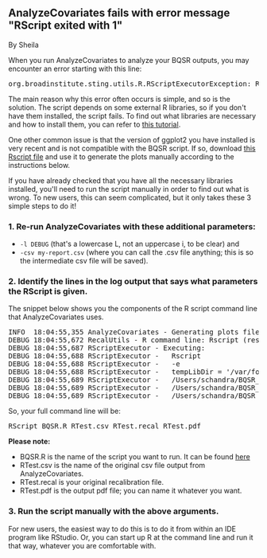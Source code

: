 ## AnalyzeCovariates fails with error message "RScript exited with 1"

By Sheila

<p>When you run AnalyzeCovariates to analyze your BQSR outputs, you may encounter an error starting with this line:</p>

<pre class="code codeBlock" spellcheck="false">org.broadinstitute.sting.utils.R.RScriptExecutorException: RScript exited with 1. Run with -l DEBUG for more info.
</pre>

<p>The main reason why this error often occurs is simple, and so is the solution. The script depends on some external R libraries, so if you don't have them installed, the script fails. To find out what libraries are necessary and how to install them, you can refer to <a rel="nofollow" href="http://www.broadinstitute.org/gatk/guide/article?id=2899">this tutorial</a>.</p>

<p>One other common issue is that the version of ggplot2 you have installed is very recent and is not compatible with the BQSR script. If so, download <a rel="nofollow" href="https://github.com/broadgsa/gatk/blob/6ba57d05eb20101517d8888f999d6d1f564d2aeb/public/gatk-tools-public/src/main/resources/org/broadinstitute/gatk/utils/recalibration/BQSR.R">this Rscript file</a> and use it to generate the plots manually according to the instructions below.</p>

<p>If you have already checked that you have all the necessary libraries installed, you'll need to run the script manually in order to find out what is wrong. To new users, this can seem complicated, but it only takes these 3 simple steps to do it!</p>

<h3>1. Re-run AnalyzeCovariates with these additional parameters:</h3>

<ul><li><code class="code codeInline" spellcheck="false">-l DEBUG</code> (that's a lowercase L, not an uppercase i, to be clear) and</li>
<li><code class="code codeInline" spellcheck="false">-csv my-report.csv</code> (where you can call the .csv file anything; this is so the intermediate csv file will be saved).</li>
</ul><h3>2. Identify the lines in the log output that says what parameters the RScript is given.</h3>

<p>The snippet below shows you the components of the R script command line that AnalyzeCovariates uses.</p>

<pre class="code codeBlock" spellcheck="false">INFO  18:04:55,355 AnalyzeCovariates - Generating plots file 'RTest.pdf' 
DEBUG 18:04:55,672 RecalUtils - R command line: Rscript (resource)org/broadinstitute/gatk/utils/recalibration/BQSR.R /Users/schandra/BQSR_Testing/RTest.csv /Users/schandra/BQSR_Testing/RTest.recal /Users/schandra/BQSR_Testing/RTest.pdf 
DEBUG 18:04:55,687 RScriptExecutor - Executing: 
DEBUG 18:04:55,688 RScriptExecutor -   Rscript 
DEBUG 18:04:55,688 RScriptExecutor -   -e 
DEBUG 18:04:55,688 RScriptExecutor -   tempLibDir = '/var/folders/j9/5qgr3mvj0590pd2yb9hwc15454pxz0/T/Rlib.2085451458391709180';source('/var/folders/j9/5qgr3mvj0590pd2yb9hwc15454pxz0/T/BQSR.761775214345441497.R'); 
DEBUG 18:04:55,689 RScriptExecutor -   /Users/schandra/BQSR_Testing/RTest.csv 
DEBUG 18:04:55,689 RScriptExecutor -   /Users/schandra/BQSR_Testing/RTest.recal 
DEBUG 18:04:55,689 RScriptExecutor -   /Users/schandra/BQSR_Testing/RTest.pdf 
</pre>

<p>So, your full command line will be:</p>

<pre class="code codeBlock" spellcheck="false">RScript BQSR.R RTest.csv RTest.recal RTest.pdf
</pre>

<p><strong>Please note:</strong></p>

<ul><li>BQSR.R is the name of the script you want to run. It can be found <a rel="nofollow" href="https://github.com/broadgsa/gatk/blob/6ba57d05eb20101517d8888f999d6d1f564d2aeb/public/gatk-tools-public/src/main/resources/org/broadinstitute/gatk/utils/recalibration/BQSR.R">here</a></li>
<li>RTest.csv is the name of the original csv file output from AnalyzeCovariates.</li>
<li>RTest.recal is your original recalibration file.</li>
<li>RTest.pdf is the output pdf file; you can name it whatever you want.</li>
</ul><h3>3. Run the script manually with the above arguments.</h3>

<p>For new users, the easiest way to do this is to do it from within an IDE program like RStudio. Or, you can start up R at the command line and run it that way, whatever you are comfortable with.</p>
